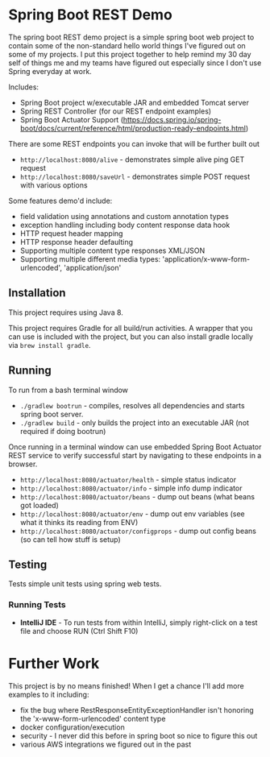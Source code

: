 # Spring Boot REST Demo

The spring boot REST demo project is a simple spring boot web project to contain some of the non-standard hello world
 things I've figured out on some of my projects. I put this project together to help remind my 30 day self of things 
 me and my teams have figured out especially since I don't use Spring everyday at work.

Includes:
* Spring Boot project w/executable JAR and embedded Tomcat server
* Spring REST Controller (for our REST endpoint examples)
* Spring Boot Actuator Support (https://docs.spring.io/spring-boot/docs/current/reference/html/production-ready-endpoints.html)

There are some REST endpoints you can invoke that will be further built out
* `http://localhost:8080/alive` - demonstrates simple alive ping GET request
* `http://localhost:8080/saveUrl` - demonstrates simple POST request with various options
 
Some features demo'd include:
* field validation using annotations and custom annotation types
* exception handling including body content response data hook
* HTTP request header mapping
* HTTP response header defaulting
* Supporting multiple content type responses XML/JSON
* Supporting multiple different media types: 'application/x-www-form-urlencoded', 'application/json'

## Installation
This project requires using Java 8.

This project requires Gradle for all build/run activities. A wrapper that you can use is included
with the project, but you can also install gradle locally via `brew install gradle`.

## Running
To run from a bash terminal window

* `./gradlew bootrun` - compiles, resolves all dependencies and starts spring boot server.
* `./gradlew build` - only builds the project into an executable JAR (not required if doing bootrun)

Once running in a terminal window can use embedded Spring Boot Actuator REST service to verify successful start by navigating to these
endpoints in a browser.
* `http://localhost:8080/actuator/health` - simple status indicator
* `http://localhost:8080/actuator/info` - simple info dump indicator
* `http://localhost:8080/actuator/beans` - dump out beans (what beans got loaded)
* `http://localhost:8080/actuator/env` - dump out env variables (see what it thinks its reading from ENV)
* `http://localhost:8080/actuator/configprops` - dump out config beans (so can tell how stuff is setup)

## Testing

Tests simple unit tests using spring web tests.

### Running Tests
* **IntelliJ IDE** - To run tests from within IntelliJ, simply right-click on a test file and choose RUN (Ctrl Shift F10)

# Further Work
This project is by no means finished! When I get a chance I'll add more examples to it including: 

* fix the bug where RestResponseEntityExceptionHandler isn't honoring the 'x-www-form-urlencoded' content type
* docker configuration/execution
* security - I never did this before in spring boot so nice to figure this out
* various AWS integrations we figured out in the past